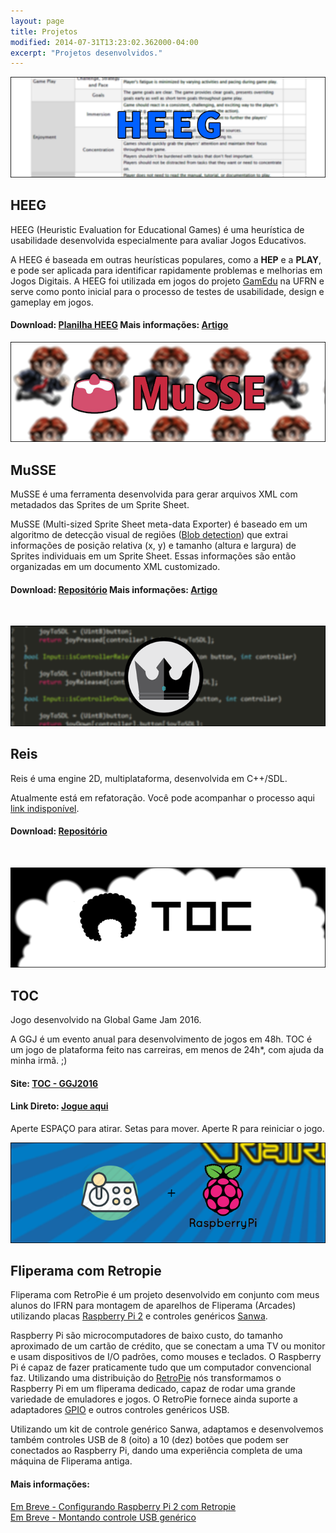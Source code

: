 ```yaml
---
layout: page
title: Projetos
modified: 2014-07-31T13:23:02.362000-04:00
excerpt: "Projetos desenvolvidos."
---
```

![HEEG](/images/projetos/heeg.png)

## HEEG

HEEG (Heuristic Evaluation for Educational Games) é uma heurística de usabilidade desenvolvida especialmente para avaliar Jogos Educativos.

A HEEG é baseada em outras heurísticas populares, como a **HEP** e a **PLAY**, e pode ser aplicada para identificar rapidamente problemas e melhorias em Jogos Digitais. A HEEG foi utilizada em jogos do projeto [GamEdu](http://gamedu.net/) na UFRN e serve como ponto inicial para o processo de testes de usabilidade, design e gameplay em jogos.

#### Download: [Planilha HEEG](https://www.dropbox.com/s/oa2994znbaklmev/HEEG.pdf?dl=0) 		Mais informações: [Artigo](http://sbgames.org/sbgames2015/anaispdf/computacao-short/147521.pdf)
  
  
  
  
![MuSSE](/images/projetos/musse.png)

## MuSSE

MuSSE é uma ferramenta desenvolvida para gerar arquivos XML com metadados das Sprites de um Sprite Sheet.

MuSSE (Multi-sized Sprite Sheet meta-data Exporter) é baseado em um algoritmo de detecção visual de regiões ([Blob detection](https://en.wikipedia.org/wiki/Blob_detection)) que extrai informações de posição relativa (x, y) e tamanho (altura e largura) de Sprites individuais em um Sprite Sheet. Essas informações são então organizadas em um documento XML customizado.

#### Download: [Repositório](https://github.com/marcelomesmo/MuSSE) 		Mais informações: [Artigo](http://www.sbgames.org/sbgames2015/anaispdf/computacao-full/147508.pdf)
  

</br>
  
![Reis](/images/projetos/reis.png)

## Reis

Reis é uma engine 2D, multiplataforma, desenvolvida em C++/SDL.

Atualmente está em refatoração. Você pode acompanhar o processo aqui [link indisponível]().

#### Download: [Repositório](https://github.com/marcelomesmo/Reis)


</br>

![TOC](/images/projetos/toc.png)

## TOC

Jogo desenvolvido na Global Game Jam 2016.

A GGJ é um evento anual para desenvolvimento de jogos em 48h. TOC é um jogo de plataforma feito nas carreiras, em menos de 24h*, com ajuda da minha irmã. ;)

#### Site: [TOC - GGJ2016](http://globalgamejam.org/2016/games/toc-0)

#### Link Direto: [Jogue aqui](http://marcelomesmo.github.io/TOC/)
Aperte ESPAÇO para atirar. Setas para mover.
Aperte R para reiniciar o jogo.




![RetroPie](/images/projetos/retropie.png)

## Fliperama com Retropie

Fliperama com RetroPie é um projeto desenvolvido em conjunto com meus alunos do IFRN para montagem de aparelhos de Fliperama (Arcades) utilizando placas [Raspberry Pi 2](https://www.raspberrypi.org/products/raspberry-pi-2-model-b/) e controles genéricos [Sanwa](http://www.focusattack.com/sanwa-jlf-tprg-8ayt-sk-silent-microswitch-joystick/).  

Raspberry Pi são microcomputadores de baixo custo, do tamanho aproximado de um cartão de crédito, que se conectam a uma TV ou monitor e usam dispositivos de I/O padrões, como mouses e teclados. O Raspberry Pi é capaz de fazer praticamente tudo que um computador convencional faz. Utilizando uma distribuição do [RetroPie](http://blog.petrockblock.com/retropie/) nós transformamos o Raspberry Pi em um fliperama dedicado, capaz de rodar uma grande variedade de emuladores e jogos. O RetroPie fornece ainda suporte a adaptadores [GPIO](http://blog.petrockblock.com/2012/10/21/the-retropie-gpio-adapter/) e outros controles genéricos USB.  

Utilizando um kit de controle genérico Sanwa, adaptamos e desenvolvemos também controles USB de 8 (oito) a 10 (dez) botões que podem ser conectados ao Raspberry Pi, dando uma experiência completa de uma máquina de Fliperama antiga.  

#### Mais informações:

[Em Breve - Configurando Raspberry Pi 2 com Retropie]()  
[Em Breve - Montando controle USB genérico]()